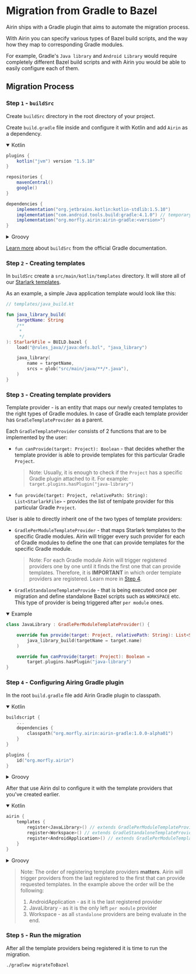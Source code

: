 # Migration from Gradle to Bazel

Airin ships with a Gradle plugin that aims to automate the migration process.

With Airin you can specify various types of Bazel build scripts, and the way how they map to corresponding Gradle
modules.

For example, Gradle's `Java library` and `Android Library` would require completely different Bazel build scripts and
with Airin you would be able to easily configure each of them.

## Migration Process

### Step `1` - `buildSrc`

Create `buildSrc` directory in the root directory of your project.

Create `build.gradle` file inside and configure it with Kotlin and add `Airin` as a dependency.

<details open>
<summary>Kotlin</summary>

```groovy
plugins {
    kotlin("jvm") version "1.5.10"
}

repositories {
    mavenCentral()
    google()
}

dependencies {
    implementation("org.jetbrains.kotlin:kotlin-stdlib:1.5.10")
    implementation("com.android.tools.build:gradle:4.1.0") // temporary
    implementation("org.morfly.airin:airin-gradle:<version>")
}
```

</details>

<details>
<summary>Groovy</summary>

```groovy
plugins {
    id "org.jetbrains.kotlin.jvm" version "1.5.10"
}

repositories {
    mavenCentral()
    google()
}

dependencies {
    implementation "org.jetbrains.kotlin:kotlin-stdlib:1.5.10"
    implementation "com.android.tools.build:gradle:4.1.0" // temporary
    implementation "org.morfly.airin:airin-gradle:1.0.0-alpha01"
}
```

</details>

[Learn more](https://docs.gradle.org/current/userguide/organizing_gradle_projects.html#sec:build_sources)
about `buildSrc` from the official Gradle documentation.

### Step `2` - Creating templates

In `buildSrc` create a `src/main/kotlin/templates` directory. It will store all of
our [Starlark templates](airin_starlark_template_engine.md).

As an example, a simple Java application template would look like this:

```kotlin
// templates/java_build.kt

fun java_library_build(
    targetName: String
    /**
     *
     */
): StarlarkFile = BUILD.bazel {
    load("@rules_java//java:defs.bzl", "java_library")

    java_library(
        name = targetName,
        srcs = glob("src/main/java/**/*.java"),
    )
}
```

### Step `3` - Creating template providers

Template provider - is an entity that maps our newly created templates to the right types of Gradle modules. In case of
Gradle each template provider has `GradleTemplateProvider` as a parent.

Each `GradleTemplateProvider` consists of 2 functions that are to be implemented by the user:

- `fun canProvide(target: Project): Boolean` - that decides whether the template provider is able to provide templates
  for this particular Gradle `Project`.
  > Note: Usually, it is enough to check if the `Project` has a specific Gradle plugin attached to it.
  > For example:  `target.plugins.hasPlugin("java-library")`
- `fun provide(target: Project, relativePath: String): List<StarlarkFile>` - provides the list of temlpate provider for
  this particular Gradle `Project`.

User is able to directly inherit one of the two types of template providers:

- `GradlePerModuleTemplateProvider` - that maps Starlark templates to the specific Gradle modules. Airin will trigger
  every such provider for each of Gradle modules to define the one that can provide templates for the specific Gradle
  module.
  > Note: For each Gradle module Airin will trigger registered providers one by one until it finds the first one that can provide
  > templates. Therefore, it is **IMPORTANT** in which order template providers are registered. Learn more in [Step 4](#step-4---configuring-airing-gradle-plugin).
- `GradleStandaloneTemplateProvide` - that is being executed once per migration and define standalone Bazel scripts such
  as `WORKSPACE` etc. This type of provider is being triggered after `per module` ones.

<details open>
<summary>Example</summary>

```kotlin
class JavaLibrary : GradlePerModuleTemplateProvider() {

    override fun provide(target: Project, relativePath: String): List<StarlarkFile> = listOf(
        java_library_build(targetName = target.name)
    )

    override fun canProvide(target: Project): Boolean =
        target.plugins.hasPlugin("java-library")
}
```

</details>

### Step `4` - Configuring Airing Gradle plugin

In the root `build.gradle` file add Airin Gradle plugin to classpath.

<details open>
<summary>Kotlin</summary>

```kotlin
buildscript {
    ...
    dependencies {
        classpath("org.morfly.airin:airin-gradle:1.0.0-alpha01")
    }
}

plugins {
    id("org.morfly.airin")
}
```

</details>

<details>
<summary>Groovy</summary>

```groovy
buildscript {
    ...
    dependencies {
        classpath "org.morfly.airin:airin-gradle:1.0.0-alpha01"
    }
}

plugins {
    id "org.morfly.airin"
}
```

</details>

After that use Airin dsl to configure it with the template providers that you've created earlier.

<details open>
<summary>Kotlin</summary>

```kotlin
airin {
    templates {
        register<JavaLibrary>() // extends GradlePerModuleTemplateProvider
        register<Workspace>() // extends GradleStandaloneTemplateProvider
        register<AndroidApplication>() // extends GradlePerModuleTemplateProvider
    }
}
```

</details>

<details>
<summary>Groovy</summary>

```groovy
airin {
    templates {
        register JavaLibrary // extends GradlePerModuleTemplateProvider
        register Workspace // extends GradleStandaloneTemplateProvider
        register AndroidApplication // extends GradlePerModuleTemplateProvider
    }
}
```

</details>

> Note: The order of registering template providers **matters**.
> Airin will trigger providers from the last registered to the first that can provide requested templates.
> In the example above the order will be the following:
> 1. AndroidApplication - as it is the last registered provider
> 2. JavaLibrary - as it is the only left `per module` provider
> 3. Workspace - as all `standalone` providers are being evaluate in the end.

### Step `5` - Run the migration

After all the template providers being registered it is time to run the migration.

```shell
./gradlew migrateToBazel
```